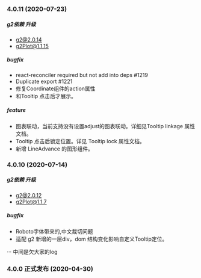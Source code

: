 
### 4.0.11 (2020-07-23)
##### g2依赖 升级
- g2@2.0.14
- g2Plot@1.1.15
##### bugfix
- react-reconciler required but not add into deps #1219
- Duplicate export #1221
- 修复Coordinate组件的action属性
- 和Tooltip 点击后才展示。
##### feature
- 图表联动，当前支持没有设置adjust的图表联动。详细见Tooltip linkage 属性文档。
- Tooltip 点击后锁定位置。详见 Tooltip lock 属性文档。
- 新增 LineAdvance 的图形组件。


### 4.0.10 (2020-07-14)
##### g2依赖 升级
- g2@2.0.12
- g2Plot@1.1.7 
##### bugfix
- Roboto字体带来的,中文裁切问题 
- 适配 g2 新增的一层div，dom 结构变化影响自定义Tooltip定位。


··· 中间是欠大家的log

### 4.0.0 正式发布 (2020-04-30)

